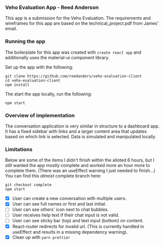 ### Veho Evaluation App - Reed Anderson

This app is a submission for the Veho Evaluation. The requirements and wireframes for this app are based on the technical_project.pdf from James' email.

### Running the app

The boilerplate for this app was created with `create react app` and additionally uses the material-ui component library.

Set up the app with the following:

```
git clone https://github.com/reedanders/veho-evaluation-client
cd veho-evaluation-client
npm install
```

The start the app locally, run the following:

```
npm start
```

### Overview of implementation

The conversation application is very similar in structure to a dashboard app. It has a fixed sidebar with links and a larger content area that updates based on which link is selected. Data is simulated and manipulated locally.

### Limitations

Below are some of the items I didn't finish within the alloted 6 hours, but I still wanted the app mostly complete and worked more an hour more to complete them. (There was an useEffect warning I just needed to finish...) You can find this _almost_ complete branch here:

```
git checkout complete
npm start
```

- [x] User can create a new conversation with multiple users.
- [x] User can see full names or first and last initial.
- [ ] User can see others' icon next to chat bubbles.
- [ ] User receives help text if their chat input is not valid.
- [ ] User can see sticky bar (top) and text input (bottom) on content.
- [x] React-router redirects for invalid url. (This is currently handled in useEffect and results in a missing dependency warning).
- [x] Clean up with `yarn prettier`
